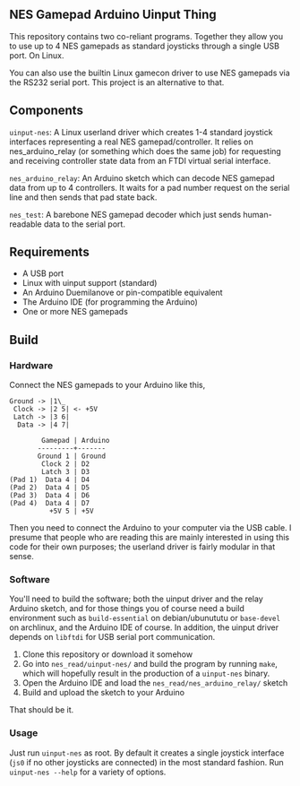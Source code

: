 NES Gamepad Arduino Uinput Thing
--------------------------------

This repository contains two co-reliant programs.
Together they allow you to use up to 4 NES gamepads as standard joysticks
through a single USB port. On Linux.

You can also use the builtin Linux gamecon driver to use NES gamepads
via the RS232 serial port. This project is an alternative to that.

Components
----------

`uinput-nes`: A Linux userland driver which creates 1-4 standard joystick interfaces 
representing a real NES gamepad/controller. 
It relies on nes_arduino_relay (or something which does the same job) for 
requesting and receiving controller state data from an FTDI virtual serial 
interface.

`nes_arduino_relay`: An Arduino sketch which can decode NES gamepad data from up to 4 controllers.
It waits for a pad number request on the serial line and then sends that pad
state back.

`nes_test`: A barebone NES gamepad decoder which just sends human-readable data to the
serial port.

Requirements
------------
 * A USB port
 * Linux with uinput support (standard)
 * An Arduino Duemilanove or pin-compatible equivalent
 * The Arduino IDE (for programming the Arduino)
 * One or more NES gamepads

Build
-----

### Hardware ###

Connect the NES gamepads to your Arduino like this,

	Ground -> |1\_ 
	 Clock -> |2 5| <- +5V
	 Latch -> |3 6|
	  Data -> |4 7|
	
	        Gamepad | Arduino
	       ---------+-------
	       Ground 1 | Ground
	        Clock 2 | D2
	        Latch 3 | D3
	(Pad 1)  Data 4 | D4
	(Pad 2)  Data 4 | D5
	(Pad 3)  Data 4 | D6
	(Pad 4)  Data 4 | D7
	          +5V 5 | +5V

Then you need to connect the Arduino to your computer via the USB cable.
I presume that people who are reading this are mainly interested in using this code for their own purposes; the userland driver is fairly modular in that sense.

### Software ###

You'll need to build the software; both the uinput driver and the relay Arduino sketch, and for those things you of course need a build environment such as `build-essential` on debian/ubunututu or `base-devel` on archlinux, and the Arduino IDE of course. In addition, the uinput driver depends on `libftdi` for USB serial port communication.

 1. Clone this repository or download it somehow
 2. Go into `nes_read/uinput-nes/` and build the program by running `make`, which will hopefully result in the production of a `uinput-nes` binary.
 3. Open the Arduino IDE and load the `nes_read/nes_arduino_relay/` sketch
 4. Build and upload the sketch to your Arduino

That should be it.

### Usage ###

Just run `uinput-nes` as root.
By default it creates a single joystick interface (`js0` if no other joysticks are connected) in the most standard fashion. Run `uinput-nes --help` for a variety of options.
